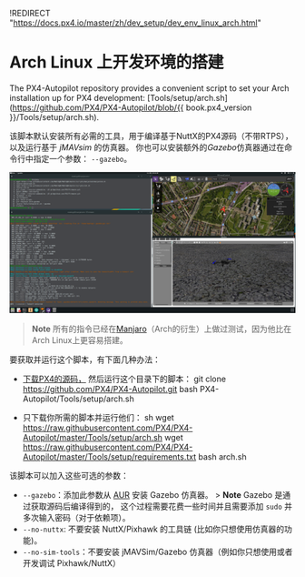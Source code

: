 !REDIRECT "https://docs.px4.io/master/zh/dev_setup/dev_env_linux_arch.html"

# Arch Linux 上开发环境的搭建

The PX4-Autopilot repository provides a convenient script to set your Arch installation up for PX4 development: [Tools/setup/arch.sh](https://github.com/PX4/PX4-Autopilot/blob/{{ book.px4_version }}/Tools/setup/arch.sh).

该脚本默认安装所有必需的工具，用于编译基于NuttX的PX4源码（不带RTPS），以及运行基于 *jMAVsim* 的仿真器。 你也可以安装额外的*Gazebo*仿真器通过在命令行中指定一个参数： `--gazebo`。

![Arch上使用Gazebo](../../assets/simulation/gazebo/arch-gazebo.png)

> **Note** 所有的指令已经在[Manjaro](https://manjaro.org/)（Arch的衍生）上做过测试，因为他比在Arch Linux上更容易搭建。

要获取并运行这个脚本，有下面几种办法：

- [下载PX4的源码，](../setup/building_px4.md) 然后运行这个目录下的脚本： 
        git clone https://github.com/PX4/PX4-Autopilot.git
        bash PX4-Autopilot/Tools/setup/arch.sh

- 只下载你所需的脚本并运行他们： 
        sh
        wget https://raw.githubusercontent.com/PX4/PX4-Autopilot/master/Tools/setup/arch.sh
        wget https://raw.githubusercontent.com/PX4/PX4-Autopilot/master/Tools/setup/requirements.txt
        bash arch.sh

该脚本可以加入这些可选的参数：

- `--gazebo`：添加此参数从 [AUR](https://aur.archlinux.org/packages/gazebo/) 安装 Gazebo 仿真器。 > **Note** Gazebo 是通过获取源码后编译得到的， 这个过程需要花费一些时间并且需要添加 `sudo` 并多次输入密码（对于依赖项）。
- `--no-nuttx`: 不要安装 NuttX/Pixhawk 的工具链 (比如你只想使用仿真器的功能)。
- `--no-sim-tools`：不要安装 jMAVSim/Gazebo 仿真器（例如你只想使用或者开发调试 Pixhawk/NuttX）